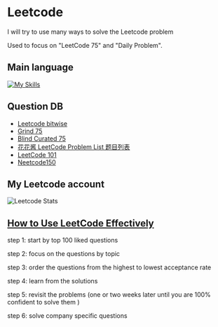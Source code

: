 # Leetcode
I will try to use many ways to solve the Leetcode problem

Used to focus on "LeetCode 75" and "Daily Problem".

<h2>Main language</h2>

[![My Skills](https://skillicons.dev/icons?i=cpp,python,c)](https://skillicons.dev)

<h2>Question DB</h2>

* [Leetcode bitwise](https://steveyang.blog/zh_tw/2022/07/02/leetcode-easy-bitwise-xor-summary/)
* [Grind 75](https://www.techinterviewhandbook.org/grind75)
* [Blind Curated 75](https://hackmd.io/B5OJc3twTAOJg6yEysmOoA)
* [花花酱 LeetCode Problem List 题目列表](https://zxi.mytechroad.com/blog/leetcode-problem-categories/)
* [LeetCode 101](https://github.com/changgyhub/leetcode_101/)
* [Neetcode150](https://github.com/peterbonnesoeur/Neetcode150)

<h2>My Leetcode account</h2>

![Leetcode Stats](https://leetcard.jacoblin.cool/jacksonchen1998?theme=dark&font=Ubuntu&ext=contest)

## [How to Use LeetCode Effectively](https://www.youtube.com/watch?v=IB_F10twtvY)

step 1: start by top 100 liked questions

step 2: focus on the questions by topic

step 3: order the questions from the highest to lowest acceptance rate

step 4: learn from the solutions

step 5: revisit the problems
(one or two weeks later until you are 100% confident to solve them )

step 6: solve company specific questions
